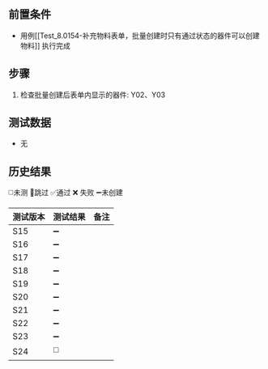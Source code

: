 
## 前置条件

- 用例[[Test_8.0154-补充物料表单，批量创建时只有通过状态的器件可以创建物料]] 执行完成

## 步骤

1. 检查批量创建后表单内显示的器件: Y02、Y03

## 测试数据

- 无

## 历史结果
 ◻️未测    🚫跳过     ✅通过    ❌ 失败    ➖未创建
  
| 测试版本 | 测试结果 | 备注  |
| ---- | ---- | --- |
| S15  | ➖    |     |
| S16  | ➖    |     |
| S17  | ➖    |     |
| S18  | ➖    |     |
| S19  | ➖    |     |
| S20  | ➖    |     |
| S21  | ➖    |     |
| S22  | ➖    |     |
| S23  | ➖    |     |
| S24  | ◻️   |     |
